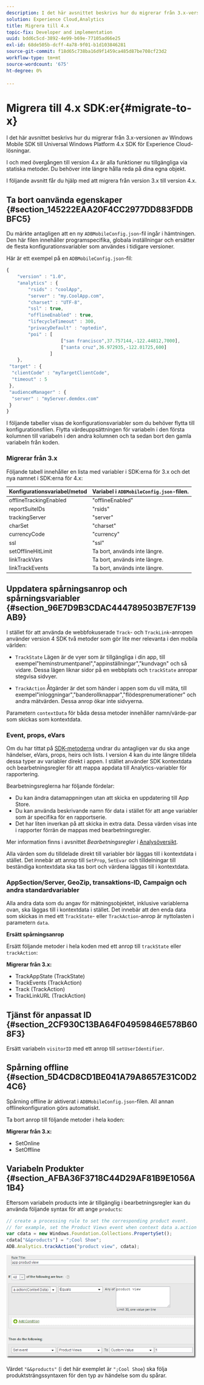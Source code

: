 ```yaml
---
description: I det här avsnittet beskrivs hur du migrerar från 3.x-versionen av en tidigare Windows Mobile SDK till Universal Windows Platform 4.x SDK för Experience Cloud-lösningar.
solution: Experience Cloud,Analytics
title: Migrera till 4.x
topic-fix: Developer and implementation
uuid: bdd6c5cd-3892-4e99-b69e-77105ad66e25
exl-id: 68de505b-dcff-4a78-9f01-b1d103846281
source-git-commit: f18d65c738ba16d9f1459ca485d87be708cf23d2
workflow-type: tm+mt
source-wordcount: '675'
ht-degree: 0%

---
```


# Migrera till 4.x SDK:er{#migrate-to-x}

I det här avsnittet beskrivs hur du migrerar från 3.x-versionen av Windows Mobile SDK till Universal Windows Platform 4.x SDK för Experience Cloud-lösningar.

I och med övergången till version 4.x är alla funktioner nu tillgängliga via statiska metoder. Du behöver inte längre hålla reda på dina egna objekt.

I följande avsnitt får du hjälp med att migrera från version 3.x till version 4.x.

## Ta bort oanvända egenskaper {#section_145222EAA20F4CC2977DD883FDDBBFC5}

Du märkte antagligen att en ny `ADBMobileConfig.json`-fil ingår i hämtningen. Den här filen innehåller programspecifika, globala inställningar och ersätter de flesta konfigurationsvariabler som användes i tidigare versioner.

Här är ett exempel på en `ADBMobileConfig.json`-fil:

```js
{ 
    "version" : "1.0", 
    "analytics" : { 
        "rsids" : "coolApp", 
        "server" : "my.CoolApp.com", 
        "charset" : "UTF-8", 
        "ssl" : true, 
        "offlineEnabled" : true, 
        "lifecycleTimeout" : 300, 
        "privacyDefault" : "optedin", 
        "poi" : [ 
                    ["san francisco",37.757144,-122.44812,7000], 
                    ["santa cruz",36.972935,-122.01725,600] 
                ] 
    }, 
 "target" : { 
  "clientCode" : "myTargetClientCode", 
  "timeout" : 5 
 }, 
 "audienceManager" : { 
  "server" : "myServer.demdex.com" 
 } 
}
```

I följande tabeller visas de konfigurationsvariabler som du behöver flytta till konfigurationsfilen. Flytta värdeuppsättningen för variabeln i den första kolumnen till variabeln i den andra kolumnen och ta sedan bort den gamla variabeln från koden.

### Migrerar från 3.x

Följande tabell innehåller en lista med variabler i SDK:erna för 3.x och det nya namnet i SDK:erna för 4.x:

| Konfigurationsvariabel/metod | Variabel i `ADBMobileConfig.json`-filen. |
|--- |--- |
| offlineTrackingEnabled | &quot;offlineEnabled&quot; |
| reportSuiteIDs | &quot;rsids&quot; |
| trackingServer | &quot;server&quot; |
| charSet | &quot;charset&quot; |
| currencyCode | &quot;currency&quot; |
| ssl | &quot;ssl&quot; |
| setOfflineHitLimit | Ta bort, används inte längre. |
| linkTrackVars | Ta bort, används inte längre. |
| linkTrackEvents | Ta bort, används inte längre. |

## Uppdatera spårningsanrop och spårningsvariabler {#section_96E7D9B3CDAC444789503B7E7F139AB9}

I stället för att använda de webbfokuserade `Track`- och `TrackLink`-anropen använder version 4 SDK två metoder som gör lite mer relevanta i den mobila världen:

* `TrackState` Lägen är de vyer som är tillgängliga i din app, till exempel&quot;heminstrumentpanel&quot;,&quot;appinställningar&quot;,&quot;kundvagn&quot; och så vidare. Dessa lägen liknar sidor på en webbplats och `trackState` anropar stegvisa sidvyer.

* `TrackAction` Åtgärder är det som händer i appen som du vill mäta, till exempel&quot;inloggningar&quot;,&quot;banderollknappar&quot;,&quot;flödesprenumerationer&quot; och andra mätvärden. Dessa anrop ökar inte sidvyerna.

Parametern `contextData` för båda dessa metoder innehåller namn/värde-par som skickas som kontextdata.

### Event, props, eVars

Om du har tittat på [SDK-metoderna](/help/universal-windows/c-configuration/methods.md) undrar du antagligen var du ska ange händelser, eVars, props, heirs och lists. I version 4 kan du inte längre tilldela dessa typer av variabler direkt i appen. I stället använder SDK kontextdata och bearbetningsregler för att mappa appdata till Analytics-variabler för rapportering.

Bearbetningsreglerna har följande fördelar:

* Du kan ändra datamappningen utan att skicka en uppdatering till App Store.
* Du kan använda beskrivande namn för data i stället för att ange variabler som är specifika för en rapportserie.
* Det har liten inverkan på att skicka in extra data. Dessa värden visas inte i rapporter förrän de mappas med bearbetningsregler.

Mer information finns i avsnittet *Bearbetningsregler* i [Analysöversikt](/help/universal-windows/analytics/analytics.md).

Alla värden som du tilldelade direkt till variabler bör läggas till i kontextdata i stället. Det innebär att anrop till `SetProp`, `SetEvar` och tilldelningar till beständiga kontextdata ska tas bort och värdena läggas till i kontextdata.

### AppSection/Server, GeoZip, transaktions-ID, Campaign och andra standardvariabler

Alla andra data som du angav för mätningsobjektet, inklusive variablerna ovan, ska läggas till i kontextdata i stället. Det innebär att den enda data som skickas in med ett `TrackState`- eller `TrackAction`-anrop är nyttolasten i parametern `data`.

**Ersätt spårningsanrop**

Ersätt följande metoder i hela koden med ett anrop till `trackState` eller `trackAction`:

**Migrerar från 3.x:**

* TrackAppState (TrackState)
* TrackEvents (TrackAction)
* Track (TrackAction)
* TrackLinkURL (TrackAction)

## Tjänst för anpassat ID {#section_2CF930C13BA64F04959846E578B608F3}

Ersätt variabeln `visitorID` med ett anrop till `setUserIdentifier`.

## Spårning offline {#section_5D4CD8CD1BE041A79A8657E31C0D24C6}

Spårning offline är aktiverat i `ADBMobileConfig.json`-filen. All annan offlinekonfiguration görs automatiskt.

Ta bort anrop till följande metoder i hela koden:

**Migrerar från 3.x:**

* SetOnline
* SetOffline

## Variabeln Produkter {#section_AFBA36F3718C44D29AF81B9E1056A1B4}

Eftersom variabeln products inte är tillgänglig i bearbetningsregler kan du använda följande syntax för att ange `products`:

```js
// create a processing rule to set the corresponding product event. 
// for example, set the Product Views event when context data a.action = "product view" 
var cdata = new Windows.Foundation.Collections.PropertySet(); 
cdata["&&products"] = ";Cool Shoe"; 
ADB.Analytics.trackAction("product view", cdata);
```

![](assets/prod-view.png)

Värdet `"&&products"` (i det här exemplet är `";Cool Shoe`) ska följa produktsträngssyntaxen för den typ av händelse som du spårar.
